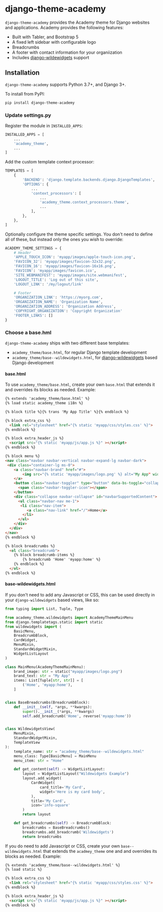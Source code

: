 # django-theme-academy

`django-theme-academy` provides the Academy theme for Django websites and applications.  Academy provides the following features:

* Built with Tabler, and Bootstrap 5
* A fixed left sidebar with configurable logo
* Breadcrumbs
* A footer with contact information for your organiization
* Includes [django-wildewidgets](https://github.com/caltechads/django-wildewidgets) support

## Installation

`django-theme-academy` supports Python 3.7+, and Django 3+.

To install from PyPI:

```bash
pip install django-theme-academy
```

### Update settings.py

Register the module in `INSTALLED_APPS`:

```python
INSTALLED_APPS = [
    ...
    'academy_theme',
    ...
]
```

Add the custom template context processor:

```python
TEMPLATES = [
    {
        'BACKEND': 'django.template.backends.django.DjangoTemplates',
        'OPTIONS': {
            ...
            'context_processors': [
                ...
                'academy_theme.context_processors.theme',
                ...
            ],
        },
    },
]
```

Optionally configure the theme specific settings.  You don't need to define all of these, but instead
only the ones you wish to override:

```python
ACADEMY_THEME_SETTINGS = {
    # Header
    'APPLE_TOUCH_ICON': 'myapp/images/apple-touch-icon.png',
    'FAVICON_32': 'myapp/images/favicon-32x32.png',
    'FAVICON_16': 'myapp/images/favicon-16x16.png',
    'FAVICON': 'myapp/images/favicon.ico',
    'SITE_WEBMANIFEST': 'myapp/images/site.webmanifest',
    'LOGOUT_TITLE': 'Log out of this site',
    'LOGOUT_LINK': '/my/logout/link'

    # Footer
    'ORGANIZATION_LINK': 'https://myorg.com',
    'ORGANIZATION_NAME': 'Organization Name',
    'ORGANIZATION_ADDRESS': 'Organization Address',
    'COPYRIGHT_ORGANIZATION': 'Copyright Organization'
    'FOOTER_LINKS': []
}
```

### Choose a base.hml

`django-theme-academy` ships with two different base templates:

* `academy_theme/base.html`, for regular Django template development
* `academy_theme/base--wildewidgets.html`, for [django-wildewidgets](https://github.com/caltechads/django-wildewidgets) based Django development

#### base.html

To use `academy_theme/base.html`, create your own `base.html` that extends it
and overrides its blocks as needed.  Example:

```html
{% extends 'academy_theme/base.html' %}
{% load static academy_theme i18n %}

{% block title %}{% trans 'My App Title' %}{% endblock %}

{% block extra_css %}
  <link rel="stylesheet" href="{% static 'myapp/css/styles.css' %}">
{% endblock %}

{% block extra_header_js %}
  <script src="{% static 'myapp/js/app.js %}" ></script>
{% endblock %}

{% block menu %}
<nav class="navbar navbar-vertical navbar-expand-lg navbar-dark">
 <div class="container-lg ms-0">
    <a class="navbar-brand" href="#">
        <img src="{% static 'myapp/images/logo.png' %} alt="My App" width="100%">
    </a>
    <button class="navbar-toggler" type="button" data-bs-toggle="collapse" data-bs-target="#navbarSupportedContentV_9628" aria-controls="navbarSupportedContent" aria-expanded="false" aria-label="Toggle navigation">
      <span class="navbar-toggler-icon"></span>
    </button>
    <div class="collapse navbar-collapse" id="navbarSupportedContent">
      <ul class="navbar-nav me-1">
       <li class="nav-item">
          <a class="nav-link" href="/">Home</a>
        </li>
      </ul>
    </div>
  </div>
</nav>
{% endblock %}

{% block breadcrumbs %}
  <ol class="breadcrumb">
    {% block breadcrumb-items %}
        {% breadcrumb 'Home' 'myapp:home' %}
    {% endblock %}
  </ol>
{% endblock %}
```

#### base-wildewidgets.html

If you don't need to add any Javascript or CSS, this can be used directly in
your ``django-wildewidgets`` based views, like so:

```python
from typing import List, Tuple, Type

from academy_theme.wildewidgets import AcademyThemeMainMenu
from django.templatetags.static import static
from wildewidgets import (
    BasicMenu,
    BreadcrumbBlock,
    CardWidget,
    MenuMixin,
    StandardWidgetMixin,
    WidgetListLayout
)

class MainMenu(AcademyThemeMainMenu):
    brand_image: str = static("myapp/images/logo.png")
    brand_text: str = "My App"
    items: List[Tuple[str, str]] = [
        ('Home', 'myapp:home'),
    ]


class BaseBreadcrumbs(BreadcrumbBlock):
    def __init__(self, *args, **kwargs):
        super().__init__(*args, **kwargs)
        self.add_breadcrumb('Home', reverse('myapp:home'))


class WildewidgetsView(
    MenuMixin,
    StandardWidgetMixin,
    TemplateView
):
    template_name: str = "academy_theme/base--wildewidgets.html"
    menu_class: Type[BasicMenu] = MainMenu
    menu_item: str = "Home"

    def get_content(self) -> WidgetListLayout:
        layout = WidgetListLayout("Wildewidgets Example")
        layout.add_widget(
            CardWidget(
                card_title='My Card',
                widget='Here is my card body',
            ),
            title='My Card',
            icon='info-square'
        )
        return layout

    def get_breadcrumbs(self) -> BreadcrumbBlock:
        breadcrumbs = BaseBreadcrumbs()
        breadcrumbs.add_breadcrumb('Wildewidgets')
        return breadcrumbs
```

If you do need to add Javascript or CSS, create your own `base--wildewidgets.html` that extends the `acadmey_theme`
one and and overrides its blocks as needed.  Example:

```html
{% extends 'academy_theme/base--wildewidgets.html' %}
{% load static %}

{% block extra_css %}
  <link rel="stylesheet" href="{% static 'myapp/css/styles.css' %}">
{% endblock %}

{% block extra_header_js %}
  <script src="{% static 'myapp/js/app.js %}" ></script>
{% endblock %}
```

